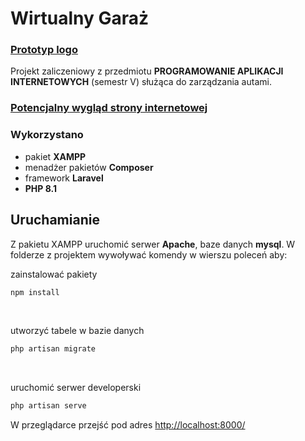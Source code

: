 # Wirtualny Garaż

### <a href="https://imgur.com/a/mFnfprj">Prototyp logo</a>

Projekt zaliczeniowy z przedmiotu **PROGRAMOWANIE APLIKACJI INTERNETOWYCH**  (semestr V) służąca do zarządzania autami. 


### <a href="https://www.canva.com/design/DAF1eIPBPrc/yiCKyK5cspbhZ28TyujIOw/view?utm_content=DAF1eIPBPrc&utm_campaign=designshare&utm_medium=link&utm_source=editor">Potencjalny wygląd strony internetowej</a>


### Wykorzystano 
- pakiet **XAMPP**
- menadżer pakietów **Composer**
- framework **Laravel**
- **PHP 8.1**

## Uruchamianie

Z pakietu XAMPP uruchomić serwer **Apache**, baze danych **mysql**. W folderze z projektem wywoływać komendy w wierszu poleceń aby:
<br/>

zainstalować pakiety
```bash
npm install
```
<br/>

utworzyć tabele w bazie danych 
```bash
php artisan migrate
```
<br/>

uruchomić serwer developerski
```bash
php artisan serve
```

W przeglądarce przejść pod adres [http://localhost:8000/](http://localhost:8000/)

